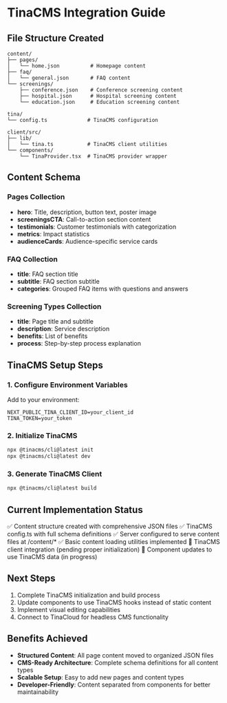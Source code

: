 # TinaCMS Integration Guide

## File Structure Created

```
content/
├── pages/
│   └── home.json          # Homepage content
├── faq/
│   └── general.json       # FAQ content
└── screenings/
    ├── conference.json    # Conference screening content
    ├── hospital.json      # Hospital screening content
    └── education.json     # Education screening content

tina/
└── config.ts             # TinaCMS configuration

client/src/
├── lib/
│   └── tina.ts           # TinaCMS client utilities
└── components/
    └── TinaProvider.tsx  # TinaCMS provider wrapper
```

## Content Schema

### Pages Collection
- **hero**: Title, description, button text, poster image
- **screeningsCTA**: Call-to-action section content
- **testimonials**: Customer testimonials with categorization
- **metrics**: Impact statistics
- **audienceCards**: Audience-specific service cards

### FAQ Collection
- **title**: FAQ section title
- **subtitle**: FAQ section subtitle
- **categories**: Grouped FAQ items with questions and answers

### Screening Types Collection
- **title**: Page title and subtitle
- **description**: Service description
- **benefits**: List of benefits
- **process**: Step-by-step process explanation

## TinaCMS Setup Steps

### 1. Configure Environment Variables
Add to your environment:
```
NEXT_PUBLIC_TINA_CLIENT_ID=your_client_id
TINA_TOKEN=your_token
```

### 2. Initialize TinaCMS
```bash
npx @tinacms/cli@latest init
npx @tinacms/cli@latest dev
```

### 3. Generate TinaCMS Client
```bash
npx @tinacms/cli@latest build
```

## Current Implementation Status

✅ Content structure created with comprehensive JSON files
✅ TinaCMS config.ts with full schema definitions
✅ Server configured to serve content files at /content/*
✅ Basic content loading utilities implemented
🔄 TinaCMS client integration (pending proper initialization)
🔄 Component updates to use TinaCMS data (in progress)

## Next Steps

1. Complete TinaCMS initialization and build process
2. Update components to use TinaCMS hooks instead of static content
3. Implement visual editing capabilities
4. Connect to TinaCloud for headless CMS functionality

## Benefits Achieved

- **Structured Content**: All page content moved to organized JSON files
- **CMS-Ready Architecture**: Complete schema definitions for all content types
- **Scalable Setup**: Easy to add new pages and content types
- **Developer-Friendly**: Content separated from components for better maintainability